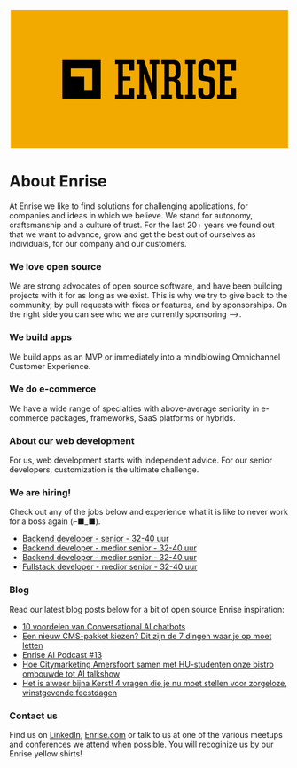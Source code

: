 <p align="center"><a href="https://enrise.com" target="_blank"><img src="https://github.com/enrise/.github/blob/master/images/logo.png?raw=true"></a></p>

# About Enrise

At Enrise we like to find solutions for challenging applications, for companies and ideas in which we believe. We stand for autonomy, craftsmanship and a culture of trust. For the last 20+ years we found out that we want to advance, grow and get the best out of ourselves as individuals, for our company and our customers.

### We love open source

We are strong advocates of open source software, and have been building projects with it for as long as we exist.
This is why we try to give back to the community, by pull requests with fixes or features, and by sponsorships.
On the right side you can see who we are currently sponsoring -->.

### We build apps
We build apps as an MVP or immediately into a mindblowing Omnichannel Customer Experience.

### We do e-commerce
We have a wide range of specialties with above-average seniority in e-commerce packages, frameworks, SaaS platforms or hybrids.

### About our web development
For us, web development starts with independent advice. For our senior developers, customization is the ultimate challenge.

### We are hiring!

Check out any of the jobs below and experience what it is like to never work for a boss again (⌐■_■).

<!-- JOB-LIST:START -->
- [Backend developer - senior - 32-40 uur](https://jobs.enrise.com/backend-developer)
- [Backend developer - medior senior - 32-40 uur](https://jobs.enrise.com/backend-developer-team-enigma/nl?token=7dff2b3adb1a1555ee5d26d0dbad1722)
- [Backend developer - medior senior - 32-40 uur](https://jobs.enrise.com/backend-developer-team-motivo-2/nl)
- [Fullstack developer - medior senior - 32-40 uur](https://jobs.enrise.com/fullstack-developer-team-motivo/nl)
<!-- JOB-LIST:END -->

### Blog

Read our latest blog posts below for a bit of open source Enrise inspiration:

<!-- POST-LIST:START -->
- [10 voordelen van Conversational AI chatbots](https://enrise.com/2024/08/10-voordelen-van-conversational-ai-chatbots-vs-traditionele-chatbots/)
- [Een nieuw CMS-pakket kiezen? Dit zijn de 7 dingen waar je op moet letten](https://enrise.com/2024/08/een-nieuw-cms-pakket/)
- [Enrise AI Podcast #13](https://enrise.com/2024/07/enrise-ai-podcast-13/)
- [Hoe Citymarketing Amersfoort samen met HU-studenten onze bistro ombouwde tot AI talkshow](https://enrise.com/2024/07/hoe-citymarketing-amersfoort-samen-met-hu-studenten-onze-bistro-ombouwde-tot-ai-talkshow/)
- [Het is alweer bijna Kerst! 4 vragen die je nu moet stellen voor zorgeloze, winstgevende feestdagen](https://enrise.com/2024/07/4-vragen-die-je-nu-moet-stellen-voor-zorgeloze-winstgevende-feestdagen/)
<!-- POST-LIST:END -->

### Contact us

Find us on <a href="https://www.linkedin.com/company/enrise/" target="_blank">LinkedIn</a>, <a href="https://enrise.com" target="_blank">Enrise.com</a> or talk to us at one of the various meetups and conferences we attend when possible. You will recoginize us by our Enrise yellow shirts!
